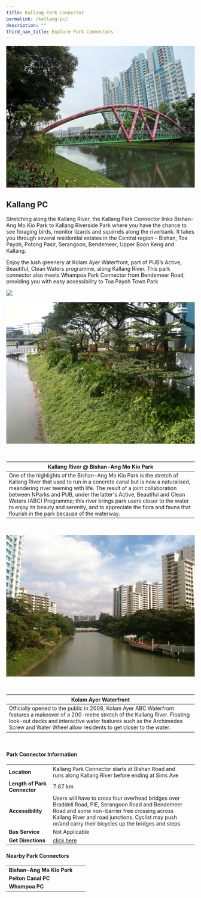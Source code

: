 ```yaml
---
title: Kallang Park Connector
permalink: /kallang-pc/
description: ""
third_nav_title: Explore Park Connectors
---
```

![Kallang PCN ](/images/kallang%20pcn%20777.jpg)

## Kallang PC

Stretching along the Kallang River, the Kallang Park Connector links Bishan-Ang Mo Kio Park to Kallang Riverside Park where you have the chance to see foraging birds, monitor lizards and squirrels along the riverbank. It takes you through several residential estates in the Central region – Bishan, Toa Payoh, Potong Pasir, Serangoon, Bendemeer, Upper Boon Keng and Kallang.

Enjoy the lush greenery at Kolam Ayer Waterfront, part of PUB’s Active, Beautiful, Clean Waters programme, along Kallang River. This park connector also meets Whampoa Park Connector from Bendemeer Road, providing you with easy accessibility to Toa Payoh Town Park

![](/images/Kallang%20PCN%202.jpg)

![Kallang PCN ](/images/kallang%20pcn.JPG)

<br>

| **Kallang River @ Bishan-Ang Mo Kio Park** | 
| -------- |
| One of the highlights of the Bishan-Ang Mo Kio Park is the stretch of Kallang River that used to run in a concrete canal but is now a naturalised, meandering river teeming with life. The result of a joint collaboration between NParks and PUB, under the latter's Active, Beautiful and Clean Waters (ABC) Programme; this river brings park users closer to the water to enjoy its beauty and serenity, and to appreciate the flora and fauna that flourish in the park because of the waterway. |

<br>

![Kallang PCN ](/images/kallang%20pcn%206.JPG)

<br>

| **Kolam Ayer Waterfront** |
| -------- |
| Officially opened to the public in 2008, Kolam Ayer ABC Waterfront features a makeover of a 200-metre stretch of the Kallang River. Floating look-out decks and interactive water features such as the Archimedes Screw and Water Wheel allow residents to get closer to the water. |

<br>


#### Park Connector Information

|  |  |  |
| -------- | -------- | -------- |
| **Location** | Kallang Park Connector starts at Bishan Road and runs along Kallang River before ending at Sims Ave |  |
| **Length of Park Connector** | 7.87 km   |  |
| **Accessibility** | Users will have to cross four overhead bridges over Braddell Road, PIE, Serangoon Road and Bendemeer Road and some non-barrier free crossing across Kallang River and road junctions. Cyclist may push or/and carry their bicycles up the bridges and steps. | |
| **Bus Service** | Not Applicable | |
| **Get Directions** | [click here](https://www.onemap.gov.sg/main/v2/?lat=1.3107554578543164&amp;lng=103.87087724819428) | |

	

#### Nearby Park Connectors

|  |  |  |
| -------- | -------- | -------- |
| **Bishan-Ang Mo Kio Park** | | |
| **Pelton Canal PC** | | |
| **Whampoa PC** | | |